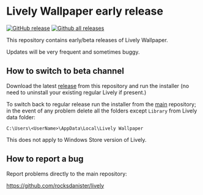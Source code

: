 # Lively Wallpaper early release
[![GitHub release](https://img.shields.io/github/release/rocksdanister/lively-beta/all.svg)](https://github.com/rocksdanister/lively-beta/releases)
[![Github all releases](https://img.shields.io/github/downloads/rocksdanister/lively-beta/total.svg)](https://github.com/rocksdanister/lively-beta/releases)

This repository contains early/beta releases of Lively Wallpaper. 

Updates will be very frequent and sometimes buggy.

## How to switch to beta channel

Download the latest [release](https://github.com/rocksdanister/lively-beta/releases) from this repository and run the installer (no need to uninstall your existing regular Lively if present.)

To switch back to regular release run the installer from the [main](https://github.com/rocksdanister/lively/releases) repository; in the event of any problem delete all the folders except `Library` from Lively data folder: 

`C:\Users\<UserName>\AppData\Local\Lively Wallpaper`

This does not apply to Windows Store version of Lively.

## How to report a bug
Report problems directly to the main repository:

https://github.com/rocksdanister/lively
